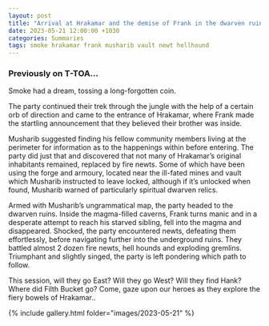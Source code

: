 ```yaml
---
layout: post
title: "Arrival at Hrakamar and the demise of Frank in the dwarven ruins"
date: 2023-05-21 12:00:00 +1030
categories: Summaries
tags: smoke hrakamar frank musharib vault newt hellhound
---
```

### Previously on T-TOA…
Smoke had a dream, tossing a long-forgotten coin.

The party continued their trek through the jungle with the help of a certain orb of direction and came to the entrance of Hrakamar, where Frank made the startling announcement that they believed their brother was inside.

Musharib suggested finding his fellow community members living at the perimeter for information as to the happenings within before entering. The party did just that and discovered that not many of Hrakamar’s original inhabitants remained, replaced by fire newts. Some of which have been using the forge and armoury, located near the ill-fated mines and vault which Musharib instructed to leave locked, although if it’s unlocked when found, Musharib warned of particularly spiritual dwarven relics.

Armed with Musharib’s ungrammatical map, the party headed to the dwarven ruins. Inside the magma-filled caverns, Frank turns manic and in a desperate attempt to reach his starved sibling, fell into the magma and disappeared. Shocked, the party encountered newts, defeating them effortlessly, before navigating further into the underground ruins. They battled almost 2 dozen fire newts, hell hounds and exploding gremlins. Triumphant and slightly singed, the party is left pondering which path to follow.

This session, will they go East? Will they go West? Will they find Hank? Where did Filth Bucket go? Come, gaze upon our heroes as they explore the fiery bowels of Hrakamar..


{% include gallery.html folder="images/2023-05-21" %}